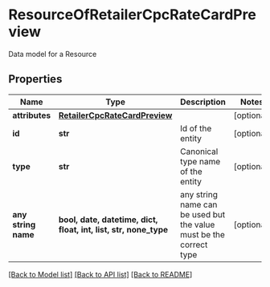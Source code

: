 # ResourceOfRetailerCpcRateCardPreview

Data model for a Resource

## Properties
Name | Type | Description | Notes
------------ | ------------- | ------------- | -------------
**attributes** | [**RetailerCpcRateCardPreview**](RetailerCpcRateCardPreview.md) |  | [optional] 
**id** | **str** | Id of the entity | [optional] 
**type** | **str** | Canonical type name of the entity | [optional] 
**any string name** | **bool, date, datetime, dict, float, int, list, str, none_type** | any string name can be used but the value must be the correct type | [optional]

[[Back to Model list]](../README.md#documentation-for-models) [[Back to API list]](../README.md#documentation-for-api-endpoints) [[Back to README]](../README.md)


